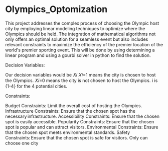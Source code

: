 # Olympics_Optomization
This project addresses the complex process of choosing the Olympic host city by employing linear modeling techniques to optimize where the Olympics should be held. The integration of mathematical algorithms not only offers an optimal solution for a seamless event but also includes relevant constraints to maximize the efficiency of the premier location of the world's premier sporting event. This will be done by using determining a linear program and using a gourbi solver in python to find the solution. 

Decision Variables: 

Our decision variables would be 
𝑋𝑖 
𝑋𝑖=1  means the city is chosen to host the Olympics. 
𝑋𝑖=0 means the city is not chosen to host the Olympics. 
i is {1-4} for the 4 potential cities. 

Constraints: 

Budget Constraints: Limit the overall cost of hosting the Olympics. 
Infrastructure Constraints: Ensure that the chosen spot has the necessary infrastructure. 
Accessibility Constraints: Ensure that the chosen spot is easily accessible. 
Popularity Constraints: Ensure that the chosen spot is popular and can attract visitors. 
Environmental Constraints: Ensure that the chosen spot meets environmental standards. 
Safety Constraints: Ensure that the chosen spot is safe for visitors. 
Only can choose one city 
